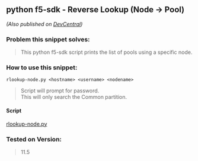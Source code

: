 ## **python f5-sdk - Reverse Lookup (Node -> Pool)** ##
*(Also published on [DevCentral](https://devcentral.f5.com/codeshare/python-f5-sdk-reverse-lookup-node-gt-pool))*
### **Problem this snippet solves:** ###

> This python f5-sdk script prints the list of pools using a specific node.

### **How to use this snippet:** ###
    rlookup-node.py <hostname> <username> <nodename>
> Script will prompt for password.  
> This will only search the Common partition.

#### **Script** ####
[rlookup-node.py](https://github.com/buzzsurfr/f5-sdk-utils/blob/master/rlookup-node.py)

### Tested on Version: ###
> 11.5
